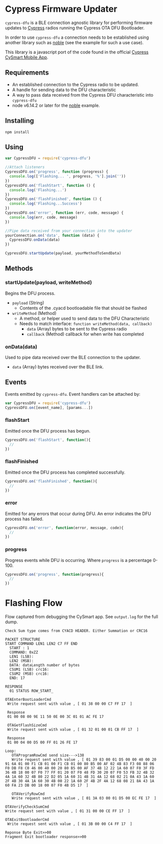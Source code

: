 # Cypress Firmware Updater

`cypress-dfu` is a BLE connection agnostic library for performing firmware updates
to [Cypress](http://www.cypress.com/) radios running the Cypress OTA DFU Bootloader.

In order to use `cypress-dfu` a connection needs to be established using another library such as [noble](https://github.com/noble/noble) (see the example for such a use case).

This library is a javascript port of the code found in the official [Cypress CySmart Mobile App](http://www.cypress.com/documentation/software-and-drivers/cysmart-mobile-app).

## Requirements
- An established connection to the Cypress radio to be updated.
- A handle for sending data to the DFU characteristic
- A way to pass data received from the Cypress DFU characteristic into `cypress-dfu`
- node v6.14.2 or later for the [noble](https://github.com/noble/noble) example.

## Installing
`npm install`


## Using
```javascript
var CypressDFU = require('cypress-dfu')

//Attach listeners
CypressDFU.on('progress', function (progress) {
  console.log(['Flashing... ', progress, '%'].join(''))
})
CypressDFU.on('flashStart', function () {
  console.log('Flashing...')
})
CypressDFU.on('flashFinished', function () {
  console.log('Flashing...Success')
})
CypressDFU.on('error', function (err, code, message) {
  console.log(err, code, message)
})

//Pipe data received from your connection into the updater
yourConnection.on('data', function (data) {
  CypressDFU.onData(data)
})

CypressDFU.startUpdate(payload, yourMethodToSendData)

```
## Methods
### startUpdate(payload, writeMethod)
Begins the DFU process.
- `payload` (String)
  - Contents of the .cyacd bootloadable file that should be flashed
- `writeMethod` (Method)
  - A method, or helper used to send data to the DFU Characteristic
  - Needs to match interface: `function writeMethod(data, callback)`
    - `data` (Array) bytes to be sent to the Cypress radio
    - `callback` (Method) callback for when write has completed

### onData(data)
Used to pipe data received over the BLE connection to the updater.
- `data` (Array) bytes received over the BLE link.

## Events
Events emitted by `cypress-dfu`.
Event handlers can be attached by:

```javascript
var CypressDFU = require('cypress-dfu')
CypressDFU.on([event_name], [params...])
```

### flashStart
Emitted once the DFU process has begun.
```javascript
CypressDFU.on('flashStart', function(){
  //
})
```

### flashFinished
Emitted once the DFU process has completed successfully.
```javascript
CypressDFU.on('flashFinished', function(){
  //
})
```

### error
Emitted for any errors that occur during DFU. An error indicates the DFU process has failed.
```javascript
CypressDFU.on('error', function(error, message, code){
  //
})
```

### progress
Progress events while DFU is occurring. Where `progress` is a percentage 0-100.
```javascript
CypressDFU.on('progress', function(progress){
  //
})
```

# Flashing Flow
Flow captured from debugging the CySmart app. See `output.log` for the full dump.
```
Check Sum type comes from CYACD HEADER. Either Summation or CRC16

PACKET STRUCTURE
START COMMAND LEN1 LEN2 C7 FF END
  START : 1
  COMMAND: 0xZZ
  LEN1 (LSB):
  LEN2 (MSB):
  DATA: dataLength number of bytes
  CSUM1 (LSB) crc16:
  CSUM2 (MSB) crc16:
  END: 17

RESPONSE
  01 STATUS ROW_START_

OTAEnterBootLoaderCmd
 Write request sent with value , [ 01 38 00 00 C7 FF 17  ]

 Response
 01 00 08 00 9E 11 50 0E 00 3C 01 01 AC FE 17

 OTAGetFlashSizeCmd
 Write request sent with value , [ 01 32 01 00 01 CB FF 17  ]

 Response
 01 00 04 00 D5 00 FF 01 26 FE 17

Loop:
   OTAProgramRowCmd send size--->138
   Write request sent with value , [ 01 39 83 00 01 D5 00 00 40 00 20 91 6A 01 00 F1 CB 01 00 F1 CB 01 00 80 B5 00 AF 02 4B 83 F3 08 88 06 F0 DB F8 C0 46 00 40 00 20 80 B5 00 AF 37 4B 12 22 1A 60 07 F0 3F FD 36 4B 18 00 07 F0 77 FF 01 20 07 F0 48 FD 30 20 07 F0 53 FB 32 4B 32 4A 1A 60 32 4B 80 22 D2 05 1A 60 31 4B 31 4A 12 68 02 21 0A 43 1A 60 2F 4B 30 4A 1A 60 30 4B 00 22 1A 60 2F 4B 2F 4A 12 68 08 21 8A 43 1A 60 FA 23 DB 00 18 00 07 F0 4B D5 17  ]

   OTAVerifyRowCmd
   Write request sent with value , [ 01 3A 03 00 01 D5 00 EC FE 17  ]

OTAVerifyCheckSumCmd
Write request sent with value , [ 01 31 00 00 CE FF 17  ]

OTAExitBootloaderCmd
 Write request sent with value , [ 01 3B 00 00 C4 FF 17  ]

Reponse Byte Exit>>00
Fragment Exit bootloader response>>00
```
